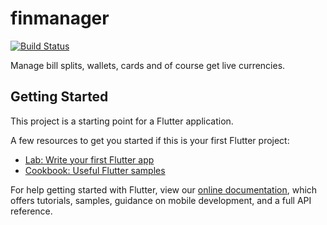 # finmanager

[![Build Status](https://dev.azure.com/ameypsunu2017/FinanceManager/_apis/build/status/ameysunu.finmanager?branchName=master)](https://dev.azure.com/ameypsunu2017/FinanceManager/_build/latest?definitionId=15&branchName=master)


Manage bill splits, wallets, cards and of course get live currencies.

## Getting Started

This project is a starting point for a Flutter application.

A few resources to get you started if this is your first Flutter project:

- [Lab: Write your first Flutter app](https://flutter.dev/docs/get-started/codelab)
- [Cookbook: Useful Flutter samples](https://flutter.dev/docs/cookbook)

For help getting started with Flutter, view our
[online documentation](https://flutter.dev/docs), which offers tutorials,
samples, guidance on mobile development, and a full API reference.
